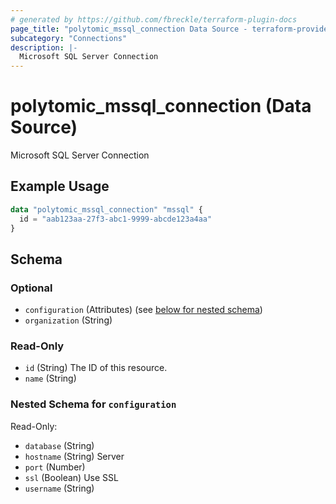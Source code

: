 ```yaml
---
# generated by https://github.com/fbreckle/terraform-plugin-docs
page_title: "polytomic_mssql_connection Data Source - terraform-provider-polytomic"
subcategory: "Connections"
description: |-
  Microsoft SQL Server Connection
---
```


# polytomic_mssql_connection (Data Source)

Microsoft SQL Server Connection

## Example Usage

```terraform
data "polytomic_mssql_connection" "mssql" {
  id = "aab123aa-27f3-abc1-9999-abcde123a4aa"
}
```

<!-- schema generated by tfplugindocs -->
## Schema

### Optional

- `configuration` (Attributes) (see [below for nested schema](#nestedatt--configuration))
- `organization` (String)

### Read-Only

- `id` (String) The ID of this resource.
- `name` (String)

<a id="nestedatt--configuration"></a>
### Nested Schema for `configuration`

Read-Only:

- `database` (String)
- `hostname` (String) Server
- `port` (Number)
- `ssl` (Boolean) Use SSL
- `username` (String)


